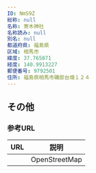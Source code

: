 ```yaml
---
ID: NmS9Z
総称: null
名称: 寄木神社
名称読み: null
別名: null
都道府県: 福島県
区域: 相馬市
緯度: 37.765871
経度: 140.9913227
郵便番号: 9792501
住所: 福島県相馬市磯部台畑１２４
---
```


## その他

### 参考URL

| URL | 説明          |
| --- | ------------- |
|     | OpenStreetMap |

